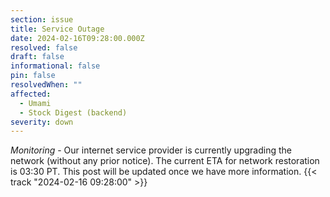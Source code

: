 ```yaml
---
section: issue
title: Service Outage
date: 2024-02-16T09:28:00.000Z
resolved: false
draft: false
informational: false
pin: false
resolvedWhen: ""
affected:
  - Umami
  - Stock Digest (backend)
severity: down
---
```

*Monitoring* - Our internet service provider is currently upgrading the network (without any prior notice). The current ETA for network restoration is 03:30 PT. This post will be updated once we have more information. {{< track "2024-02-16 09:28:00" >}}